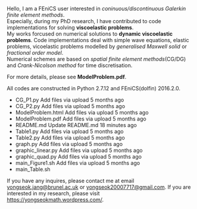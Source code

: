 Hello, I am a FEniCS user interested in *coninuous/discontinuous Galerkin finite element methods*.  
Especially, during my PhD research, I have contributed to code implementations for solving **viscoelastic problems**.  
My works forcused on numerical solutions to **dynamic viscoelastic problems**. 
Code implementations deal with simple wave equations, elastic problems, vicoelastic problems modelled by *generalised Maxwell solid* or *fractional order model*.  
Numerical schemes are based on *spatial finite element methods*(CG/DG) and *Crank-Nicolson method* for time discretisation.

For more details, please see **ModelProblem.pdf**.


All codes are constructed in Python 2.7.12 and FEniCS(dolfin) 2016.2.0.
- CG_P1.py	Add files via upload	5 months ago
- CG_P2.py	Add files via upload	5 months ago
- ModelProblem.html	Add files via upload	5 months ago
- ModelProblem.pdf	Add files via upload	5 months ago
- README.md	Update README.md	18 minutes ago
- Table1.py	Add files via upload	5 months ago
- Table2.py	Add files via upload	5 months ago
- graph.py	Add files via upload	5 months ago
- graphic_linear.py	Add files via upload	5 months ago
- graphic_quad.py	Add files via upload	5 months ago
- main_Figure1.sh	Add files via upload	5 months ago
- main_Table.sh


If you have any inquires, please contact me at email yongseok.jang@brunel.ac.uk or yongseok20007717@gmail.com.
If you are interested in my research, please visit https://yongseokmath.wordpress.com/.
